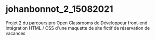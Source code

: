 # johanbonnot_2_15082021
Projet 2 du parcours pro Open Classrooms de Développeur front-end<br>Intégration HTML / CSS d'une maquette de site fictif de réservation de vacances
